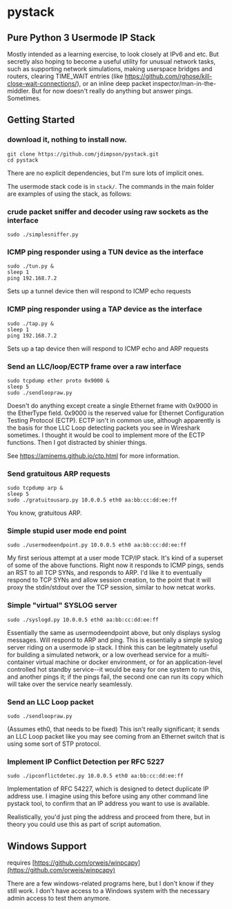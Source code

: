 # pystack
## Pure Python 3 Usermode IP Stack

Mostly intended as a learning exercise, to look closely at IPv6 and etc. 
But secretly also hoping to become a useful utility for unusual network tasks, such as supporting network simulations, making userspace bridges and routers, clearing TIME_WAIT entries (like https://github.com/rghose/kill-close-wait-connections/), or an inline deep packet inspector/man-in-the-middler. But for now doesn't really do anything but answer pings. Sometimes.

## Getting Started

### download it, nothing to install now.
	git clone https://github.com/jdimpson/pystack.git
	cd pystack

There are no explicit dependencies, but I'm sure lots of implicit ones.

The usermode stack code is in `stack/`. The commands in the main folder are examples of using the stack, as follows:

### crude packet sniffer and decoder using raw sockets as the interface
	sudo ./simplesniffer.py

### ICMP ping responder using a TUN device as the interface
	sudo ./tun.py &
	sleep 1
	ping 192.168.7.2

Sets up a tunnel device then will respond to ICMP echo requests

### ICMP ping responder using a TAP device as the interface
	sudo ./tap.py &
	sleep 1
	ping 192.168.7.2

Sets up a tap device then will respond to ICMP echo and ARP requests 

### Send an LLC/loop/ECTP frame over a raw interface
	sudo tcpdump ether proto 0x9000 &
	sleep 5
	sudo ./sendloopraw.py

Doesn't do anything except create a single Ethernet frame with 0x9000 in the EtherType field. 0x9000 is the reserved value for Ethernet Configuration Testing Protocol (ECTP). ECTP isn't in common use, although apparently is the basis for thoe LLC Loop detecting packets you see in Wireshark sometimes. I thought it would be cool to implement more of the ECTP functions. Then I got distracted by shinier things.

See https://aminems.github.io/ctp.html for more information.

### Send gratuitous ARP requests
	sudo tcpdump arp &
	sleep 5
	sudo ./gratuitousarp.py 10.0.0.5 eth0 aa:bb:cc:dd:ee:ff

You know, gratuitous ARP.

### Simple stupid user mode end point
	sudo ./usermodeendpoint.py 10.0.0.5 eth0 aa:bb:cc:dd:ee:ff

My first serious attempt at a user mode TCP/IP stack. It's kind of a superset of some of the above functions. Right now it responds to ICMP pings, sends an RST to all TCP SYNs, and responds to ARP. I'd like it to eventually respond to TCP SYNs and allow session creation, to the point that it will proxy the stdin/stdout over the TCP session, similar to how netcat works.

### Simple "virtual" SYSLOG server
	sudo ./syslogd.py 10.0.0.5 eth0 aa:bb:cc:dd:ee:ff

Essentially the same as usermodeendpoint above, but only displays syslog messages. Will respond to ARP and ping. This is essentially a simple syslog server riding on a usermode ip stack. I think this can be legitmately useful for building a simulated network, or a low overhead service for a multi-container virtual machine or docker environment, or for an application-level controlled hot standby service--it would be easy for one system to run this, and another pings it; if the pings fail, the second one can run its copy which will take over the service nearly seamlessly.

### Send an LLC Loop packet
	sudo ./sendloopraw.py 

(Assumes eth0, that needs to be fixed) This isn't really  significant; it sends an LLC Loop packet like you may see coming from an Ethernet switch that is using some sort of STP protocol.

### Implement IP Conflict Detection per RFC 5227
	sudo ./ipconflictdetec.py 10.0.0.5 eth0 aa:bb:cc:dd:ee:ff

Implementation of RFC 54227, which is designed to detect duplicate IP address use. I imagine using this before using any other command line pystack tool, to confirm that an IP address you want to use is available.

Realistically, you'd just ping the address and proceed from there, but in theory you could use this as part of script automation.

## Windows Support
requires [https://github.com/orweis/winpcapy](https://github.com/orweis/winpcapy)

There are a few windows-related programs here, but I don't know if they still work. 
I don't have access to a Windows system with the necessary admin access to test them anymore. 
